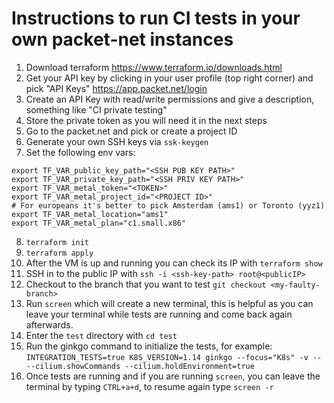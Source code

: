 # Instructions to run CI tests in your own packet-net instances

1) Download terraform https://www.terraform.io/downloads.html
2) Get your API key by clicking in your user profile (top right corner) and
pick "API Keys" https://app.packet.net/login
3) Create an API Key with read/write permissions and give a description,
something like "CI private testing"
4) Store the private token as you will need it in the next steps
5) Go to the packet.net and pick or create a project ID
6) Generate your own SSH keys via `ssk-keygen`
7) Set the following env vars:
```
export TF_VAR_public_key_path="<SSH PUB KEY PATH>"
export TF_VAR_private_key_path="<SSH PRIV KEY PATH>"
export TF_VAR_metal_token="<TOKEN>"
export TF_VAR_metal_project_id="<PROJECT ID>"
# For europeans it's better to pick Amsterdam (ams1) or Toronto (yyz1)
export TF_VAR_metal_location="ams1"
export TF_VAR_metal_plan="c1.small.x86"
```
8) `terraform init`
9) `terraform apply`
10) After the VM is up and running you can check its IP with `terraform show`
11) SSH in to the public IP with `ssh -i <ssh-key-path> root@<publicIP>`
12) Checkout to the branch that you want to test `git checkout <my-faulty-branch>`
13) Run `screen` which will create a new terminal, this is helpful as you can leave your terminal while tests are running and come back again afterwards.
14) Enter the `test` directory with `cd test`
15) Run the ginkgo command to initialize the tests, for example:
`INTEGRATION_TESTS=true K8S_VERSION=1.14 ginkgo --focus="K8s" -v -- --cilium.showCommands --cilium.holdEnvironment=true`
16) Once tests are running and if you are running `screen`, you can leave the terminal
by typing `CTRL+a+d`, to resume again type `screen -r`
